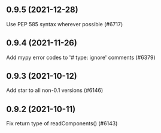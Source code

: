 ## 0.9.5 (2021-12-28)

Use PEP 585 syntax wherever possible (#6717)

## 0.9.4 (2021-11-26)

Add mypy error codes to '# type: ignore' comments (#6379)

## 0.9.3 (2021-10-12)

Add star to all non-0.1 versions (#6146)

## 0.9.2 (2021-10-11)

Fix return type of readComponents() (#6143)

